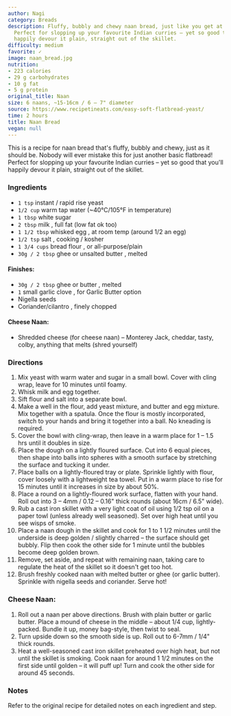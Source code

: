 ```yaml
---
author: Nagi
category: Breads
description: Fluffy, bubbly and chewy naan bread, just like you get at Indian restaurants.
  Perfect for slopping up your favourite Indian curries – yet so good that you'll
  happily devour it plain, straight out of the skillet.
difficulty: medium
favorite: ✓
image: naan_bread.jpg
nutrition:
- 223 calories
- 29 g carbohydrates
- 10 g fat
- 5 g protein
original_title: Naan
size: 6 naans, ~15-16cm / 6 – 7" diameter
source: https://www.recipetineats.com/easy-soft-flatbread-yeast/
time: 2 hours
title: Naan Bread
vegan: null
---
```

This is a recipe for naan bread that's fluffy, bubbly and chewy, just as it should be. Nobody will ever mistake this for just another basic flatbread! Perfect for slopping up your favourite Indian curries – yet so good that you'll happily devour it plain, straight out of the skillet.

### Ingredients

* `1 tsp` instant / rapid rise yeast
* `1/2 cup` warm tap water (~40°C/105°F in temperature)
* `1 tbsp` white sugar
* `2 tbsp` milk , full fat (low fat ok too)
* `1 1/2 tbsp` whisked egg , at room temp (around 1/2 an egg)
* `1/2 tsp` salt , cooking / kosher
* `1 3/4 cups` bread flour , or all-purpose/plain
* `30g / 2 tbsp` ghee or unsalted butter , melted

#### Finishes:

* `30g / 2 tbsp` ghee or butter , melted
* `1` small garlic clove , for Garlic Butter option
* Nigella seeds
* Coriander/cilantro , finely chopped

#### Cheese Naan:

* Shredded cheese (for cheese naan) – Monterey Jack, cheddar, tasty, colby, anything that melts (shred yourself)

### Directions

1. Mix yeast with warm water and sugar in a small bowl. Cover with cling wrap, leave for 10 minutes until foamy.
2. Whisk milk and egg together.
3. Sift flour and salt into a separate bowl.
4. Make a well in the flour, add yeast mixture, and butter and egg mixture. Mix together with a spatula. Once the flour is mostly incorporated, switch to your hands and bring it together into a ball. No kneading is required.
5. Cover the bowl with cling-wrap, then leave in a warm place for 1 – 1.5 hrs until it doubles in size.
6. Place the dough on a lightly floured surface. Cut into 6 equal pieces, then shape into balls into spheres with a smooth surface by stretching the surface and tucking it under.
7. Place balls on a lightly-floured tray or plate. Sprinkle lightly with flour, cover loosely with a lightweight tea towel. Put in a warm place to rise for 15 minutes until it increases in size by about 50%.
8. Place a round on a lightly-floured work surface, flatten with your hand. Roll out into 3 – 4mm / 0.12 – 0.16" thick rounds (about 16cm / 6.5" wide).
9. Rub a cast iron skillet with a very light coat of oil using 1/2 tsp oil on a paper towl (unless already well seasoned). Set over high heat until you see wisps of smoke.
10. Place a naan dough in the skillet and cook for 1 to 1 1/2 minutes until the underside is deep golden / slightly charred – the surface should get bubbly. Flip then cook the other side for 1 minute until the bubbles become deep golden brown.
11. Remove, set aside, and repeat with remaining naan, taking care to regulate the heat of the skillet so it doesn't get too hot.
12. Brush freshly cooked naan with melted butter or ghee (or garlic butter). Sprinkle with nigella seeds and coriander. Serve hot!

### Cheese Naan:

1. Roll out a naan per above directions. Brush with plain butter or garlic butter. Place a mound of cheese in the middle – about 1/4 cup, lightly-packed. Bundle it up, money bag-style, then twist to seal.
2. Turn upside down so the smooth side is up. Roll out to 6-7mm / 1/4" thick rounds.
3. Heat a well-seasoned cast iron skillet preheated over high heat, but not until the skillet is smoking. Cook naan for around 1 1/2 minutes on the first side until golden – it will puff up! Turn and cook the other side for around 45 seconds.

### Notes

Refer to the original recipe for detailed notes on each ingredient and step.